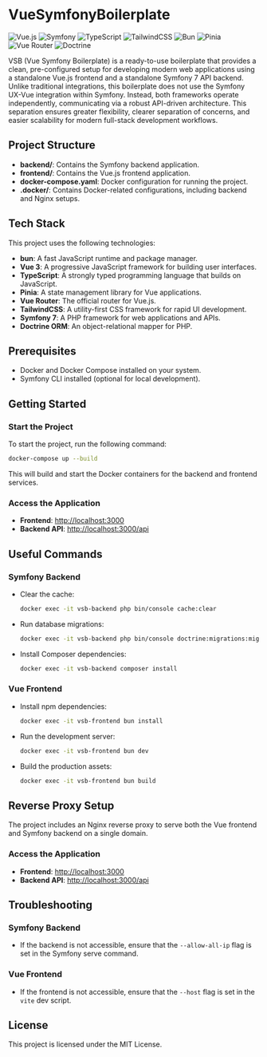# VueSymfonyBoilerplate

![Vue.js](https://img.shields.io/badge/Vue.js-3.5-green?logo=vue.js&logoColor=white)
![Symfony](https://img.shields.io/badge/Symfony-7.0-black?logo=symfony&logoColor=white)
![TypeScript](https://img.shields.io/badge/TypeScript-4.0-blue?logo=typescript&logoColor=white)
![TailwindCSS](https://img.shields.io/badge/TailwindCSS-4.0-38B2AC?logo=tailwindcss&logoColor=white)
![Bun](https://img.shields.io/badge/Bun-1.1-pink?logo=bun&logoColor=white)
![Pinia](https://img.shields.io/badge/Pinia-3.0-yellow?logo=vue.js&logoColor=white)
![Vue Router](https://img.shields.io/badge/Vue%20Router-4.5-orange?logo=vue.js&logoColor=white)
![Doctrine](https://img.shields.io/badge/Doctrine-ORM-blue?logo=php&logoColor=white)

VSB (Vue Symfony Boilerplate) is a ready-to-use boilerplate that provides a clean, pre-configured setup for developing modern web applications using a standalone Vue.js frontend and a standalone Symfony 7 API backend. Unlike traditional integrations, this boilerplate does not use the Symfony UX-Vue integration within Symfony. Instead, both frameworks operate independently, communicating via a robust API-driven architecture. This separation ensures greater flexibility, clearer separation of concerns, and easier scalability for modern full-stack development workflows.

## Project Structure

- **backend/**: Contains the Symfony backend application.
- **frontend/**: Contains the Vue.js frontend application.
- **docker-compose.yaml**: Docker configuration for running the project.
- **.docker/**: Contains Docker-related configurations, including backend and Nginx setups.

## Tech Stack

This project uses the following technologies:

- **bun**: A fast JavaScript runtime and package manager.
- **Vue 3**: A progressive JavaScript framework for building user interfaces.
- **TypeScript**: A strongly typed programming language that builds on JavaScript.
- **Pinia**: A state management library for Vue applications.
- **Vue Router**: The official router for Vue.js.
- **TailwindCSS**: A utility-first CSS framework for rapid UI development.
- **Symfony 7**: A PHP framework for web applications and APIs.
- **Doctrine ORM**: An object-relational mapper for PHP.

## Prerequisites

- Docker and Docker Compose installed on your system.
- Symfony CLI installed (optional for local development).

## Getting Started

### Start the Project

To start the project, run the following command:

```bash
docker-compose up --build
```

This will build and start the Docker containers for the backend and frontend services.

### Access the Application

- **Frontend**: [http://localhost:3000](http://localhost:3000)
- **Backend API**: [http://localhost:3000/api](http://localhost:3000/api)

## Useful Commands

### Symfony Backend

- Clear the cache:
  ```bash
  docker exec -it vsb-backend php bin/console cache:clear
  ```

- Run database migrations:
  ```bash
  docker exec -it vsb-backend php bin/console doctrine:migrations:migrate
  ```

- Install Composer dependencies:
  ```bash
  docker exec -it vsb-backend composer install
  ```

### Vue Frontend

- Install npm dependencies:
  ```bash
  docker exec -it vsb-frontend bun install
  ```

- Run the development server:
  ```bash
  docker exec -it vsb-frontend bun dev
  ```

- Build the production assets:
  ```bash
  docker exec -it vsb-frontend bun build
  ```

## Reverse Proxy Setup

The project includes an Nginx reverse proxy to serve both the Vue frontend and Symfony backend on a single domain.

### Access the Application

- **Frontend**: [http://localhost:3000](http://localhost:3000)
- **Backend API**: [http://localhost:3000/api](http://localhost:3000/api)

## Troubleshooting

### Symfony Backend

- If the backend is not accessible, ensure that the `--allow-all-ip` flag is set in the Symfony serve command.

### Vue Frontend

- If the frontend is not accessible, ensure that the `--host` flag is set in the `vite` dev script.

## License

This project is licensed under the MIT License.
